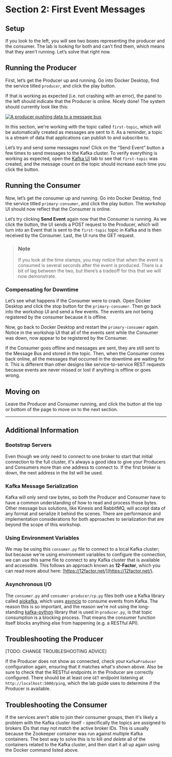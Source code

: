 # Section 2: First Event Messages

## Setup

If you look to the left, you will see two boxes representing the producer and the consumer.  The lab is looking for both and can’t find them, which means that they aren’t running.  Let’s solve that right now.

## Running the Producer

First, let’s get the Producer up and running.  Go into Docker Desktop, find the service titled `producer`, and click the play button.

If that is working as expected (i.e. not crashing with an error), the panel to the left should indicate that the Producer is online.  Nicely done!  The system should currently look like this:

<a href="images/s2.1.jpg" class="glightbox">
    <img src="images/s2.1.jpg" alt="A producer pushing data to a message bus"/>
</a>

In this section, we're working with the topic called `first-topic`, which will be automatically created as messages are sent to it.  As a reminder, a topic is a stream of data that applications can publish to and subscribe to.

Let’s try and send some messages now! Click on the “Send Event” button a few times to send messages to the Kafka cluster. To verify everything is working as expected, open the <a href="http://localhost:8080/ui/clusters/local/all-topics/first-topic/messages?keySerde=String&valueSerde=String&limit=100" target="_blank">Kafka UI</a> tab to see that `first-topic` was created, and the message count on the topic should increase each time you click the button.

## Running the Consumer

Now, let’s get the consumer up and running.  Go into Docker Desktop, find the service titled `primary-consumer`, and click the play button.  The workshop UI should now reflect that the Consumer is online.

Let’s try clicking **Send Event** again now that the Consumer is running.  As we click the button, the UI sends a POST request to the Producer, which will turn into an Event that is sent to the `first-topic` topic in Kafka and is then received by the Consumer.  Last, the UI runs the GET request.

> ### Note
> If you look at the time stamps, you may notice that when the event is consumed is several seconds after the event is produced.  There is a bit of lag between the two, but there’s a tradeoff for this that we will now demonstrate.  

### Compensating for Downtime

Let’s see what happens if the Consumer were to crash.  Open Docker Desktop and click the stop button for the `primary-consumer`.  Then go back into the workshop UI and send a few events.  The events are not being registered by the consumer because it is offline.  

Now, go back to Docker Desktop and restart the `primary-consumer` again.  Notice in the workshop UI that all of the events sent while the Consumer was down, now appear to be registered by the Consumer.

If the Consumer goes offline and messages are sent, they are still sent to the Message Bus and stored in the topic.  Then, when the Consumer comes back online, all the messages that occurred in the downtime are waiting for it.  This is different than other designs like service-to-service REST requests because events are never missed or lost if anything is offline or goes wrong.

## Moving on

Leave the Producer and Consumer running, and click the button at the top or bottom of the page to move on to the next section.

<hr>

## Additional Information

### Bootstrap Servers

Even though we only need to connect to one broker to start that initial connection to the full cluster, it's always a good idea to give your Producers and Consumers more than one address to connect to.  If the first broker is down, the next address in the list will be used.

### Kafka Message Serialization

Kafka will only send raw bytes, so both the Producer and Consumer have to have a common understanding of how to read and process those bytes.  Other message bus solutions, like Kinesis and RabbitMQ, will accept data of any format and serialize it behind the scenes.  There are performance and implementation considerations for both approaches to serialization that are beyond the scope of this workshop.

### Using Environment Variables

We may be using this `consumer.py` file to connect to a local Kafka cluster; but because we're using environment variables to configure the connection, we can use this same file to connect to any Kafka cluster that is available and accessible.  This follows an approach known as **12-Factor**, which you can read more about here: [https://12factor.net/](https://12factor.net/).

### Asynchronous I/O

The `consumer.py` and `consumer-producer/cp.py` files both use a Kafka library called [aiokafka](https://github.com/aio-libs/aiokafka), which uses [asyncio](https://docs.python.org/3/library/asyncio.html) to consume events from Kafka. The reason this is so important, and the reason we're not using the long-standing [kafka-python](https://kafka-python.readthedocs.io/en/master/) library that is used in `producer.py`, is that topic consumption is a blocking process. That means the consumer function itself blocks anything else from happening (e.g. a RESTful API).      

## Troubleshooting the Producer
[TODO: CHANGE TROUBLESHOOTING ADVICE]

If the Producer does not show as connected, check your `KafkaProducer` configuration again, ensuring that it matches what's shown above. Also be sure to check that the RESTful endpoints in the Producer are correctly configured. There should be at least one `GET` endpoint listening at `http://localhost:5000/ping`, which the lab guide uses to determine if the Producer is available.

## Troubleshooting the Consumer

If the services aren't able to join their consumer groups, then it's likely a problem with the Kafka cluster itself - specifically the topics are assigned to brokers IDs that may not match the active broker IDs. This is usually because the Zookeeper container was run against multiple Kafka containers.  The best way to solve this is to kill *and delete* all of the containers related to the Kafka cluster, and then start it all up again using the Docker command listed above.